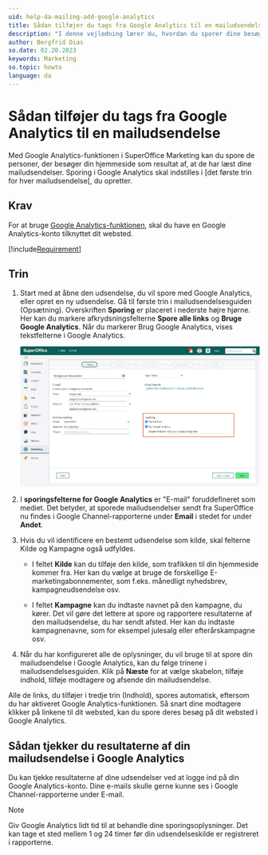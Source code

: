 ```yaml
---
uid: help-da-mailing-add-google-analytics
title: Sådan tilføjer du tags fra Google Analytics til en mailudsendelse
description: "I denne vejledning lærer du, hvordan du sporer dine besøgende."
author: Bergfrid Dias
so.date: 02.20.2023
keywords: Marketing
so.topic: howto
language: da
---
```


# Sådan tilføjer du tags fra Google Analytics til en mailudsendelse

Med Google Analytics-funktionen i SuperOffice Marketing kan du spore de personer, der besøger din hjemmeside som resultat af, at de har læst dine mailudsendelser. Sporing i Google Analytics skal indstilles i [det første trin for hver mailudsendelse[, du opretter.

## Krav

For at bruge [Google Analytics-funktionen][2], skal du have en Google Analytics-konto tilknyttet dit websted.

[!include[Requirement](includes/req-marketing.md)]

## Trin

1. Start med at åbne den udsendelse, du vil spore med Google Analytics, eller opret en ny udsendelse. Gå til første trin i mailudsendelsesguiden (Opsætning). Overskriften **Sporing** er placeret i nederste højre hjørne. Her kan du markere afkrydsningsfelterne **Spore alle links** og **Bruge Google Analytics**. Når du markerer Brug Google Analytics, vises tekstfelterne i Google Analytics.

    ![Marker afkrydsningsfeltet for Google Analytics, og spor alle links -screenshot][img1]

2. I **sporingsfelterne for Google Analytics** er "E-mail" foruddefineret som mediet. Det betyder, at sporede mailudsendelser sendt fra SuperOffice nu findes i Google Channel-rapporterne under **Email** i stedet for under **Andet**.

3. Hvis du vil identificere en bestemt udsendelse som kilde, skal felterne Kilde og Kampagne også udfyldes.

    * I feltet **Kilde** kan du tilføje den kilde, som trafikken til din hjemmeside kommer fra. Her kan du vælge at bruge de forskellige E-marketingabonnementer, som f.eks. månedligt nyhedsbrev, kampagneudsendelse osv.

    * I feltet **Kampagne** kan du indtaste navnet på den kampagne, du kører. Det vil gøre det lettere at spore og rapportere resultaterne af den mailudsendelse, du har sendt afsted. Her kan du indtaste kampagnenavne, som for eksempel julesalg eller efterårskampagne osv.

4. Når du har konfigureret alle de oplysninger, du vil bruge til at spore din mailudsendelse i Google Analytics, kan du følge trinene i mailudsendelsesguiden. Klik på **Næste** for at vælge skabelon, tilføje indhold, tilføje modtagere og afsende din mailudsendelse.

Alle de links, du tilføjer i tredje trin (Indhold), spores automatisk, eftersom du har aktiveret Google Analytics-funktionen. Så snart dine modtagere klikker på linkene til dit websted, kan du spore deres besøg på dit websted i Google Analytics.

## Sådan tjekker du resultaterne af din mailudsendelse i Google Analytics

Du kan tjekke resultaterne af dine udsendelser ved at logge ind på din Google Analytics-konto. Dine e-mails skulle gerne kunne ses i Google Channel-rapporterne under E-mail.

> [!NOTE]
> Giv Google Analytics lidt tid til at behandle dine sporingsoplysninger. Det kan tage et sted mellem 1 og 24 timer før din udsendelseskilde er registreret i rapporterne.

<!-- Referenced links -->
[2]: index.md#google

<!-- Referenced images -->
[img1]: ../../../../media/loc/en/marketing/google-analytics-tag.png

